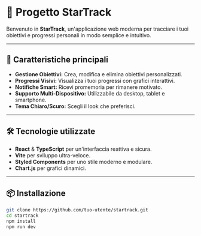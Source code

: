 # 🌟 Progetto StarTrack

Benvenuto in **StarTrack**, un'applicazione web moderna per tracciare i tuoi obiettivi e progressi personali in modo semplice e intuitivo.

---

## 🚀 Caratteristiche principali

- **Gestione Obiettivi:** Crea, modifica e elimina obiettivi personalizzati.
- **Progressi Visivi:** Visualizza i tuoi progressi con grafici interattivi.
- **Notifiche Smart:** Ricevi promemoria per rimanere motivato.
- **Supporto Multi-Dispositivo:** Utilizzabile da desktop, tablet e smartphone.
- **Tema Chiaro/Scuro:** Scegli il look che preferisci.

---

## 🛠️ Tecnologie utilizzate

- **React** & **TypeScript** per un'interfaccia reattiva e sicura.
- **Vite** per sviluppo ultra-veloce.
- **Styled Components** per uno stile moderno e modulare.
- **Chart.js** per grafici dinamici.

---

## 📦 Installazione

```bash
git clone https://github.com/tuo-utente/startrack.git
cd startrack
npm install
npm run dev